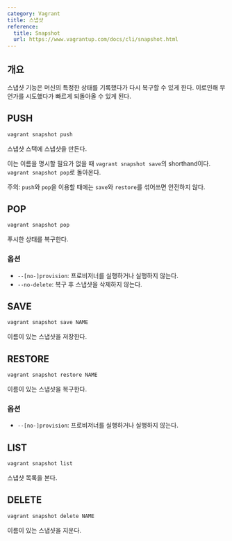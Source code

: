 ```yaml
---
category: Vagrant
title: 스냅샷
reference:
  title: Snapshot
  url: https://www.vagrantup.com/docs/cli/snapshot.html
---
```



## 개요
스냅샷 기능은 머신의 특정한 상태를 기록했다가 다시 복구할 수 있게 한다. 이로인해 무언가를 시도했다가 빠르게 되돌아올 수 있게 된다.


## PUSH
```bash
vagrant snapshot push
```

스냅샷 스택에 스냅샷을 만든다.

이는 이름을 명시할 필요가 없을 때 `vagrant snapshot save`의 shorthand이다. `vagrant snapshot pop`로 돌아온다.

주의: `push`와 `pop`을 이용할 때에는 `save`와 `restore`를 섞어쓰면 안전하지 않다.


## POP
```bash
vagrant snapshot pop
```

푸시한 상태를 복구한다.

### 옵션
* `--[no-]provision`: 프로비저너를 실행하거나 실행하지 않는다.
* `--no-delete`: 복구 후 스냅샷을 삭제하지 않는다.


## SAVE
```bash
vagrant snapshot save NAME
```

이름이 있는 스냅샷을 저장한다.


## RESTORE
```bash
vagrant snapshot restore NAME
```

이름이 있는 스냅샷을 복구한다.

### 옵션
* `--[no-]provision`: 프로비저너를 실행하거나 실행하지 않는다.


## LIST
```bash
vagrant snapshot list
```

스냅샷 목록을 본다.


## DELETE
```bash
vagrant snapshot delete NAME
```

이름이 있는 스냅샷을 지운다.
